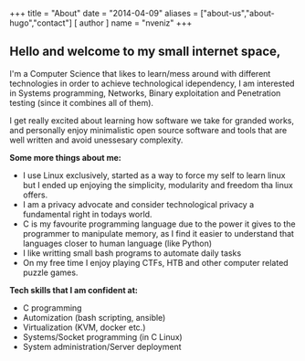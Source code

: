 +++
title = "About"
date = "2014-04-09"
aliases = ["about-us","about-hugo","contact"]
[ author ]
  name = "nveniz"
+++
## Hello and welcome to my small internet space,

I'm a Computer Science that likes to learn/mess around with different technologies in order to achieve technological idependency, I am interested in Systems programming, Networks, Binary exploitation and Penetration testing (since it combines all of them).

I get really excited about learning how software we take for granded works, and personally enjoy minimalistic open source software and tools that are well written and avoid unessesary complexity.

**Some more things about me:**
 - I use Linux exclusively, started as a way to force my self to learn linux but I ended up enjoying the simplicity, modularity and freedom tha linux offers.
 - I am a privacy advocate and consider technological privacy a fundamental right in todays world.
 - C is my favourite programming language due to the power it gives to the programmer to manipulate memory, as I find it easier to understand that languages closer to human language (like Python)
 - I like writting small bash programs to automate daily tasks
 - On my free time I enjoy playing CTFs, HTB and other computer related puzzle games.


**Tech skills that I am confident at:**
 - C programming
 - Automization (bash scripting, ansible)
 - Virtualization (KVM, docker etc.)
 - Systems/Socket programming (in C Linux)
 - System administration/Server deployment

